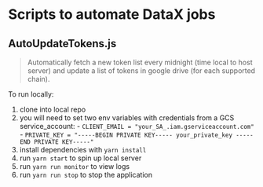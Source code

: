 # Scripts to automate DataX jobs

## AutoUpdateTokens.js
> Automatically fetch a new token list every midnight (time local to host server) and update a list of tokens in google drive (for each supported chain).


  To run locally: 

  1. clone into local repo
  2. you will need to set two env variables with credentials from a GCS service_account: 
    - `CLIENT_EMAIL = "your_SA_.iam.gserviceaccount.com"`
    - `PRIVATE_KEY = "-----BEGIN PRIVATE KEY----- your_private_key -----END PRIVATE KEY-----"`
  3. install dependencies with `yarn install`
  4. run `yarn start` to spin up local server
  5. run `yarn run monitor` to view logs
  6. run `yarn run stop` to stop the application


